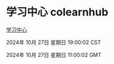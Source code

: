 # 学习中心 colearnhub
[学习中心](http://219.139.197.74:56308/colearnhub/)

2024年 10月 27日 星期日 19:00:02 CST

2024年 10月 27日 星期日 11:00:02 GMT
